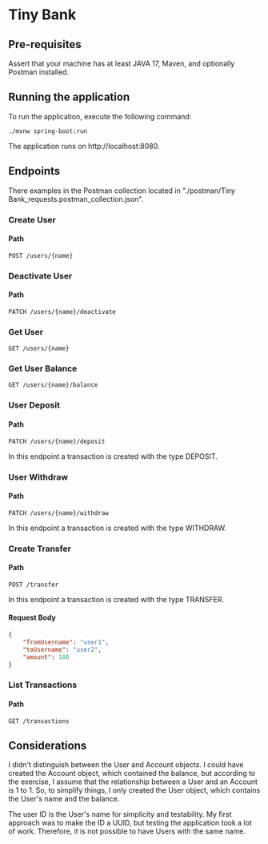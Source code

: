 # Tiny Bank

## Pre-requisites
Assert that your machine has at least JAVA 17, Maven, and optionally Postman installed. 

## Running the application

To run the application, execute the following command:

```shell
./mvnw spring-boot:run
```

The application runs on http://localhost:8080.

## Endpoints
There examples in the Postman collection located in "./postman/Tiny Bank_requests.postman_collection.json".

### Create User
#### Path
    POST /users/{name}
### Deactivate User
#### Path
    PATCH /users/{name}/deactivate
### Get User
    GET /users/{name}
### Get User Balance
    GET /users/{name}/balance
### User Deposit
#### Path
    PATCH /users/{name}/deposit
In this endpoint a transaction is created with the type DEPOSIT.
### User Withdraw
#### Path
    PATCH /users/{name}/withdraw
In this endpoint a transaction is created with the type WITHDRAW.
### Create Transfer
#### Path
    POST /transfer
In this endpoint a transaction is created with the type TRANSFER.
#### Request Body
```json
{
    "fromUsername": "user1",
    "toUsername": "user2",
    "amount": 100
}
```
### List Transactions
#### Path
    GET /transactions

## Considerations

I didn't distinguish between the User and Account objects. I could have created the Account object, which contained the balance, but according to the exercise, I assume that the relationship between a User and an Account is 1 to 1. So, to simplify things, I only created the User object, which contains the User's name and the balance.

The user ID is the User's name for simplicity and testability. My first approach was to make the ID a UUID, but testing the application took a lot of work. Therefore, it is not possible to have Users with the same name.